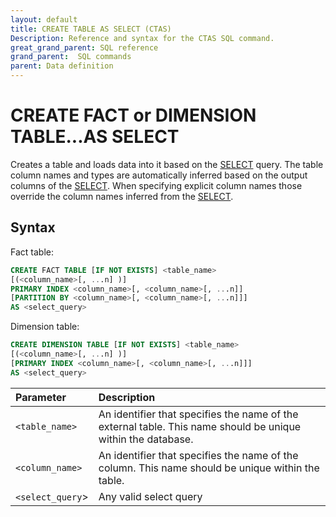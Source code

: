 ```yaml
---
layout: default
title: CREATE TABLE AS SELECT (CTAS)
Description: Reference and syntax for the CTAS SQL command.
great_grand_parent: SQL reference
grand_parent:  SQL commands
parent: Data definition
---
```


# CREATE FACT or DIMENSION TABLE...AS SELECT

Creates a table and loads data into it based on the [SELECT](query-syntax.md) query. The table column names and types are automatically inferred based on the output columns of the [SELECT](query-syntax.md). When specifying explicit column names those override the column names inferred from the [SELECT](query-syntax.md).

## Syntax

Fact table:

```sql
CREATE FACT TABLE [IF NOT EXISTS] <table_name>
[(<column_name>[, ...n] )]
PRIMARY INDEX <column_name>[, <column_name>[, ...n]]
[PARTITION BY <column_name>[, <column_name>[, ...n]]]
AS <select_query>
```

Dimension table:

```sql
CREATE DIMENSION TABLE [IF NOT EXISTS] <table_name>
[(<column_name>[, ...n] )]
[PRIMARY INDEX <column_name>[, <column_name>[, ...n]]]
AS <select_query>
```

| Parameter                                       | Description                                                                                                     |
| :----------------------------------------------- | :--------------------------------------------------------------------------------------------------------------- |
| `<table_name>`                                  | An identifier that specifies the name of the external table. This name should be unique within the database. |
| `<column_name>` | An identifier that specifies the name of the column. This name should be unique within the table.               |
| `<select_query`>                                | Any valid select query                                                                                          |
